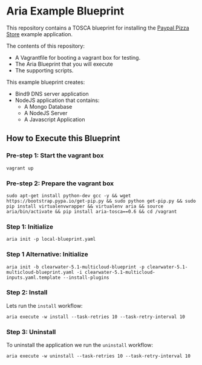 # Aria Example Blueprint

This repository contains a TOSCA blueprint for installing the [Paypal Pizza Store](https://github.com/paypal/rest-api-sample-app-nodejs/) example application.

The contents of this repository:

- A Vagrantfile for booting a vagrant box for testing.
- The Aria Blueprint that you will execute
- The supporting scripts.

This example blueprint creates:

- Bind9 DNS server application
- NodeJS application that contains:
    - A Mongo Database
    - A NodeJS Server
    - A Javascript Application

## How to Execute this Blueprint

### Pre-step 1: Start the vagrant box

`vagrant up`

### Pre-step 2: Prepare the vagrant box

`sudo apt-get install python-dev gcc -y && wget https://bootstrap.pypa.io/get-pip.py && sudo python get-pip.py && sudo pip install virtualenvwrapper && virtualenv aria && source aria/bin/activate && pip install aria-tosca==0.6 && cd /vagrant`

### Step 1: Initialize

`aria init -p local-blueprint.yaml`

### Step 1 Alternative: Initialize

`aria init -b clearwater-5.1-multicloud-blueprint -p clearwater-5.1-multicloud-blueprint.yaml -i clearwater-5.1-multicloud-inputs.yaml.template --install-plugins`

### Step 2: Install

Lets run the `install` workflow:

`aria execute -w install --task-retries 10 --task-retry-interval 10`

### Step 3: Uninstall

To uninstall the application we run the `uninstall` workflow:

`aria execute -w uninstall --task-retries 10 --task-retry-interval 10`
